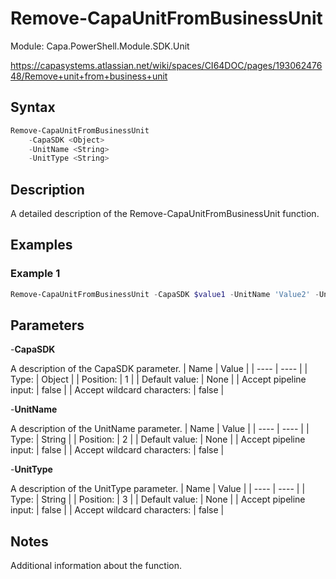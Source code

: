 # Remove-CapaUnitFromBusinessUnit
Module: Capa.PowerShell.Module.SDK.Unit

https://capasystems.atlassian.net/wiki/spaces/CI64DOC/pages/19306247648/Remove+unit+from+business+unit

## Syntax

```powershell
Remove-CapaUnitFromBusinessUnit
	-CapaSDK <Object>
	-UnitName <String>
	-UnitType <String>
```

## Description

A detailed description of the Remove-CapaUnitFromBusinessUnit function.

## Examples

### Example 1
```powershell
Remove-CapaUnitFromBusinessUnit -CapaSDK $value1 -UnitName 'Value2' -UnitType 'Value3'
```
    

## Parameters

-**CapaSDK**

A description of the CapaSDK parameter.
| Name | Value |
| ---- | ---- |
| Type: | Object |
| Position: | 1 | 
| Default value: | None | 
| Accept pipeline input: | false | 
| Accept wildcard characters: | false | 

-**UnitName**

A description of the UnitName parameter.
| Name | Value |
| ---- | ---- |
| Type: | String |
| Position: | 2 | 
| Default value: | None | 
| Accept pipeline input: | false | 
| Accept wildcard characters: | false | 

-**UnitType**

A description of the UnitType parameter.
| Name | Value |
| ---- | ---- |
| Type: | String |
| Position: | 3 | 
| Default value: | None | 
| Accept pipeline input: | false | 
| Accept wildcard characters: | false | 


## Notes

Additional information about the function.
